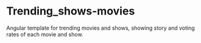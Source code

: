 # Trending_shows-movies
Angular template for trending movies and shows, showing story and voting rates of each movie and show. 
